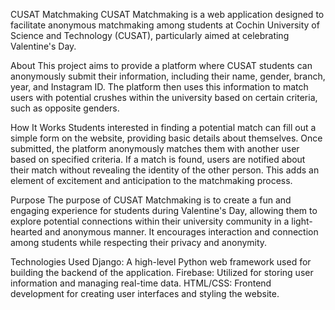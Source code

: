 CUSAT Matchmaking
CUSAT Matchmaking is a web application designed to facilitate anonymous matchmaking among students at Cochin University of Science and Technology (CUSAT), particularly aimed at celebrating Valentine's Day.

About
This project aims to provide a platform where CUSAT students can anonymously submit their information, including their name, gender, branch, year, and Instagram ID. The platform then uses this information to match users with potential crushes within the university based on certain criteria, such as opposite genders.

How It Works
Students interested in finding a potential match can fill out a simple form on the website, providing basic details about themselves. Once submitted, the platform anonymously matches them with another user based on specified criteria. If a match is found, users are notified about their match without revealing the identity of the other person. This adds an element of excitement and anticipation to the matchmaking process.

Purpose
The purpose of CUSAT Matchmaking is to create a fun and engaging experience for students during Valentine's Day, allowing them to explore potential connections within their university community in a light-hearted and anonymous manner. It encourages interaction and connection among students while respecting their privacy and anonymity.

Technologies Used
Django: A high-level Python web framework used for building the backend of the application.
Firebase: Utilized for storing user information and managing real-time data.
HTML/CSS: Frontend development for creating user interfaces and styling the website.
